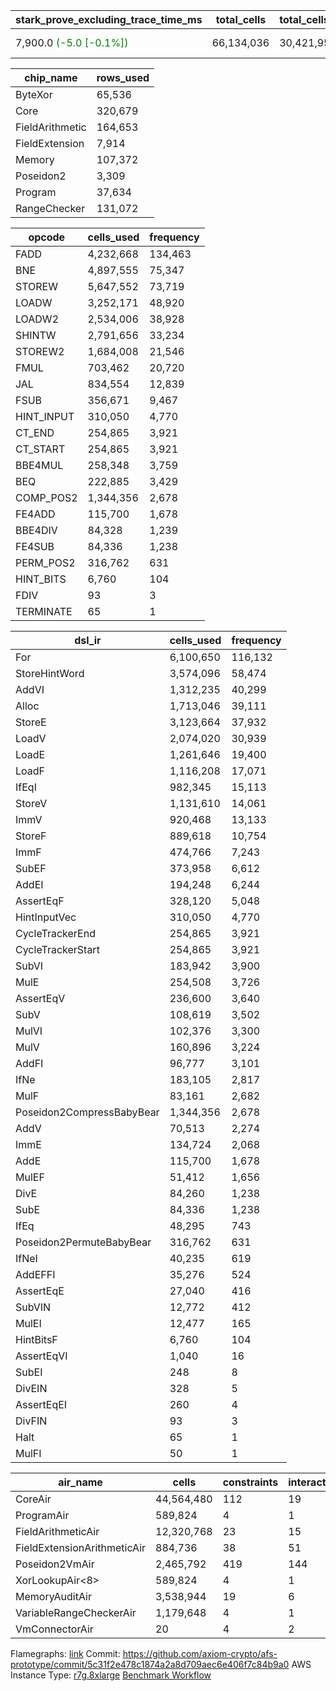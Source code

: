 | stark_prove_excluding_trace_time_ms | total_cells | total_cells_used | trace_gen_time_ms | verify_program_compile_ms |
| --- | --- | --- | --- | --- |
| 7,900.0 <span style="color: green">(-5.0 [-0.1%])</span> | 66,134,036 | 30,421,958 | 1,667.0 <span style="color: green">(-19.0 [-1.1%])</span> | 34.0 <span style="color: green">(-1.0 [-2.9%])</span> |

| chip_name | rows_used |
| --- | --- |
| ByteXor | 65,536 |
| Core | 320,679 |
| FieldArithmetic | 164,653 |
| FieldExtension | 7,914 |
| Memory | 107,372 |
| Poseidon2 | 3,309 |
| Program | 37,634 |
| RangeChecker | 131,072 |

| opcode | cells_used | frequency |
| --- | --- | --- |
| FADD | 4,232,668 | 134,463 |
| BNE | 4,897,555 | 75,347 |
| STOREW | 5,647,552 | 73,719 |
| LOADW | 3,252,171 | 48,920 |
| LOADW2 | 2,534,006 | 38,928 |
| SHINTW | 2,791,656 | 33,234 |
| STOREW2 | 1,684,008 | 21,546 |
| FMUL | 703,462 | 20,720 |
| JAL | 834,554 | 12,839 |
| FSUB | 356,671 | 9,467 |
| HINT_INPUT | 310,050 | 4,770 |
| CT_END | 254,865 | 3,921 |
| CT_START | 254,865 | 3,921 |
| BBE4MUL | 258,348 | 3,759 |
| BEQ | 222,885 | 3,429 |
| COMP_POS2 | 1,344,356 | 2,678 |
| FE4ADD | 115,700 | 1,678 |
| BBE4DIV | 84,328 | 1,239 |
| FE4SUB | 84,336 | 1,238 |
| PERM_POS2 | 316,762 | 631 |
| HINT_BITS | 6,760 | 104 |
| FDIV | 93 | 3 |
| TERMINATE | 65 | 1 |

| dsl_ir | cells_used | frequency |
| --- | --- | --- |
| For | 6,100,650 | 116,132 |
| StoreHintWord | 3,574,096 | 58,474 |
| AddVI | 1,312,235 | 40,299 |
| Alloc | 1,713,046 | 39,111 |
| StoreE | 3,123,664 | 37,932 |
| LoadV | 2,074,020 | 30,939 |
| LoadE | 1,261,646 | 19,400 |
| LoadF | 1,116,208 | 17,071 |
| IfEqI | 982,345 | 15,113 |
| StoreV | 1,131,610 | 14,061 |
| ImmV | 920,468 | 13,133 |
| StoreF | 889,618 | 10,754 |
| ImmF | 474,766 | 7,243 |
| SubEF | 373,958 | 6,612 |
| AddEI | 194,248 | 6,244 |
| AssertEqF | 328,120 | 5,048 |
| HintInputVec | 310,050 | 4,770 |
| CycleTrackerEnd | 254,865 | 3,921 |
| CycleTrackerStart | 254,865 | 3,921 |
| SubVI | 183,942 | 3,900 |
| MulE | 254,508 | 3,726 |
| AssertEqV | 236,600 | 3,640 |
| SubV | 108,619 | 3,502 |
| MulVI | 102,376 | 3,300 |
| MulV | 160,896 | 3,224 |
| AddFI | 96,777 | 3,101 |
| IfNe | 183,105 | 2,817 |
| MulF | 83,161 | 2,682 |
| Poseidon2CompressBabyBear | 1,344,356 | 2,678 |
| AddV | 70,513 | 2,274 |
| ImmE | 134,724 | 2,068 |
| AddE | 115,700 | 1,678 |
| MulEF | 51,412 | 1,656 |
| DivE | 84,260 | 1,238 |
| SubE | 84,336 | 1,238 |
| IfEq | 48,295 | 743 |
| Poseidon2PermuteBabyBear | 316,762 | 631 |
| IfNeI | 40,235 | 619 |
| AddEFFI | 35,276 | 524 |
| AssertEqE | 27,040 | 416 |
| SubVIN | 12,772 | 412 |
| MulEI | 12,477 | 165 |
| HintBitsF | 6,760 | 104 |
| AssertEqVI | 1,040 | 16 |
| SubEI | 248 | 8 |
| DivEIN | 328 | 5 |
| AssertEqEI | 260 | 4 |
| DivFIN | 93 | 3 |
| Halt | 65 | 1 |
| MulFI | 50 | 1 |

| air_name | cells | constraints | interactions | main_cols | perm_cols | prep_cols | quotient_deg | rows |
| --- | --- | --- | --- | --- | --- | --- | --- | --- |
| CoreAir | 44,564,480 | 112 | 19 | 65 | 20 | 0 | 8 | 524,288 |
| ProgramAir<BabyBear> | 589,824 | 4 | 1 | 1 | 8 | 9 | 1 | 65,536 |
| FieldArithmeticAir | 12,320,768 | 23 | 15 | 31 | 16 | 0 | 8 | 262,144 |
| FieldExtensionArithmeticAir | 884,736 | 38 | 51 | 68 | 40 | 0 | 8 | 8,192 |
| Poseidon2VmAir<BabyBear> | 2,465,792 | 419 | 144 | 502 | 100 | 0 | 8 | 4,096 |
| XorLookupAir<8> | 589,824 | 4 | 1 | 1 | 8 | 3 | 1 | 65,536 |
| MemoryAuditAir | 3,538,944 | 19 | 6 | 19 | 8 | 0 | 8 | 131,072 |
| VariableRangeCheckerAir | 1,179,648 | 4 | 1 | 1 | 8 | 2 | 1 | 131,072 |
| VmConnectorAir | 20 | 4 | 2 | 2 | 8 | 1 | 2 | 2 |



Flamegraphs: [link](https://github.com/axiom-crypto/afs-prototype/actions/runs/11073887612/artifacts/1988325652)
Commit: https://github.com/axiom-crypto/afs-prototype/commit/5c31f2e478c1874a2a8d709aec6e406f7c84b9a0
AWS Instance Type: [r7g.8xlarge](https://instances.vantage.sh/aws/ec2/r7g.8xlarge)
[Benchmark Workflow](https://github.com/axiom-crypto/afs-prototype/actions/runs/11073887612)
